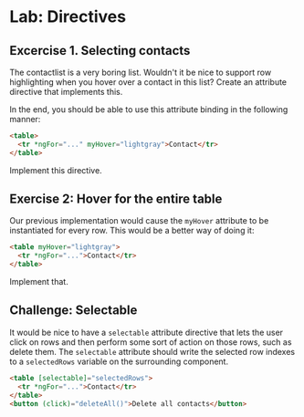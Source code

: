 # Lab: Directives

## Excercise 1. Selecting contacts

The contactlist is a very boring list. Wouldn't it be nice to support row highlighting when you hover over a contact in this list? Create an attribute directive that implements this. 

In the end, you should be able to use this attribute binding in the following manner:

```html
<table>
  <tr *ngFor="..." myHover="lightgray">Contact</tr>
</table>
```

Implement this directive.

## Exercise 2: Hover for the entire table

Our previous implementation would cause the `myHover` attribute to be instantiated for every row. This would be a better way of doing it:

```html
<table myHover="lightgray">
  <tr *ngFor="...">Contact</tr>
</table>
```

Implement that.

## Challenge: Selectable

It would be nice to have a `selectable` attribute directive that lets the user click on rows and then perform some sort of action on those rows, such as delete them. The `selectable` attribute should write the selected row indexes to a `selectedRows` variable on the surrounding component.

```html
<table [selectable]="selectedRows">
  <tr *ngFor="...">Contact</tr>
</table>
<button (click)="deleteAll()">Delete all contacts</button>
```
